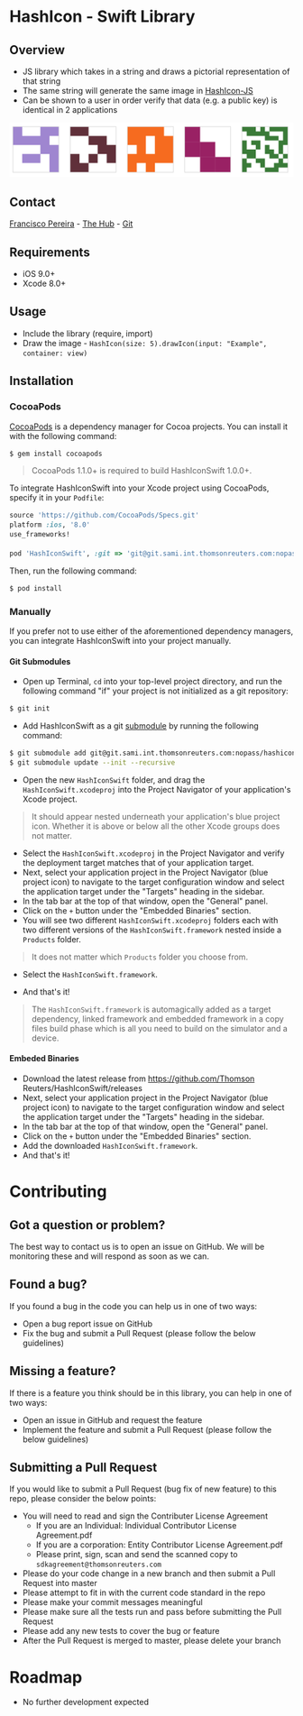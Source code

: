 # HashIcon - Swift Library

## Overview
* JS library which takes in a string and draws a pictorial representation of that string
* The same string will generate the same image in [HashIcon-JS](https://github.com/thomsonreuters/HashIcon-JS)
* Can be shown to a user in order verify that data (e.g. a public key) is identical in 2 applications

![Example Ouput](./output.png)


## Contact
[Francisco Pereira](mailto:francisco.pereira@thomsonreuters.com) - [The Hub](https://thehub.thomsonreuters.com/people/0169361) - [Git](https://git.sami.int.thomsonreuters.com/francisco.pereira)

## Requirements

- iOS 9.0+ 
- Xcode 8.0+

## Usage

* Include the library (require, import)
* Draw the image - ```HashIcon(size: 5).drawIcon(input: "Example", container: view)```


## Installation

### CocoaPods

[CocoaPods](http://cocoapods.org) is a dependency manager for Cocoa projects. You can install it with the following command:

```bash
$ gem install cocoapods
```

> CocoaPods 1.1.0+ is required to build HashIconSwift 1.0.0+.

To integrate HashIconSwift into your Xcode project using CocoaPods, specify it in your `Podfile`:

```ruby
source 'https://github.com/CocoaPods/Specs.git'
platform :ios, '8.0'
use_frameworks!

pod 'HashIconSwift', :git => 'git@git.sami.int.thomsonreuters.com:nopass/hashicon-swift.git'
```

Then, run the following command:

```bash
$ pod install
```

### Manually

If you prefer not to use either of the aforementioned dependency managers, you can integrate HashIconSwift into your project manually.

#### Git Submodules

- Open up Terminal, `cd` into your top-level project directory, and run the following command "if" your project is not initialized as a git repository:

```bash
$ git init
```

- Add HashIconSwift as a git [submodule](http://git-scm.com/docs/git-submodule) by running the following command:

```bash
$ git submodule add git@git.sami.int.thomsonreuters.com:nopass/hashicon-swift.git
$ git submodule update --init --recursive
```

- Open the new `HashIconSwift` folder, and drag the `HashIconSwift.xcodeproj` into the Project Navigator of your application's Xcode project.

> It should appear nested underneath your application's blue project icon. Whether it is above or below all the other Xcode groups does not matter.

- Select the `HashIconSwift.xcodeproj` in the Project Navigator and verify the deployment target matches that of your application target.
- Next, select your application project in the Project Navigator (blue project icon) to navigate to the target configuration window and select the application target under the "Targets" heading in the sidebar.
- In the tab bar at the top of that window, open the "General" panel.
- Click on the `+` button under the "Embedded Binaries" section.
- You will see two different `HashIconSwift.xcodeproj` folders each with two different versions of the `HashIconSwift.framework` nested inside a `Products` folder.

> It does not matter which `Products` folder you choose from.

- Select the `HashIconSwift.framework`.

- And that's it!

> The `HashIconSwift.framework` is automagically added as a target dependency, linked framework and embedded framework in a copy files build phase which is all you need to build on the simulator and a device.

#### Embeded Binaries

- Download the latest release from https://github.com/Thomson Reuters/HashIconSwift/releases
- Next, select your application project in the Project Navigator (blue project icon) to navigate to the target configuration window and select the application target under the "Targets" heading in the sidebar.
- In the tab bar at the top of that window, open the "General" panel.
- Click on the `+` button under the "Embedded Binaries" section.
- Add the downloaded `HashIconSwift.framework`.
- And that's it!

# Contributing
## Got a question or problem?

The best way to contact us is to open an issue on GitHub. We will be monitoring these and will respond as soon as we can.

## Found a bug?

If you found a bug in the code you can help us in one of two ways:

* Open a bug report issue on GitHub
* Fix the bug and submit a Pull Request (please follow the below guidelines)

## Missing a feature?

If there is a feature you think should be in this library, you can help in one of two ways:

* Open an issue in GitHub and request the feature
* Implement the feature and submit a Pull Request (please follow the below guidelines)

## Submitting a Pull Request

If you would like to submit a Pull Request (bug fix of new feature) to this repo, please consider the below points:

* You will need to read and sign the Contributer License Agreement
  * If you are an Individual: Individual Contributor License Agreement.pdf
  * If you are a corporation: Entity Contributor License Agreement.pdf
  * Please print, sign, scan and send the scanned copy to `sdkagreement@thomsonreuters.com`
* Please do your code change in a new branch and then submit a Pull Request into master
* Please attempt to fit in with the current code standard in the repo
* Please make your commit messages meaningful
* Please make sure all the tests run and pass before submitting the Pull Request
* Please add any new tests to cover the bug or feature
* After the Pull Request is merged to master, please delete your branch

# Roadmap
* No further development expected

